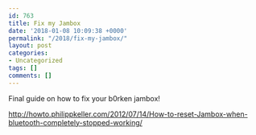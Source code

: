 ```yaml
---
id: 763
title: Fix my Jambox
date: '2018-01-08 10:09:38 +0000'
permalink: "/2018/fix-my-jambox/"
layout: post
categories:
- Uncategorized
tags: []
comments: []
---
```

Final guide on how to fix your b0rken jambox!

<http://howto.philippkeller.com/2012/07/14/How-to-reset-Jambox-when-bluetooth-completely-stopped-working/>